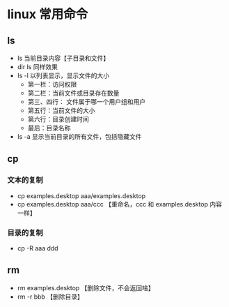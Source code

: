 # linux 常用命令

## ls

- ls 当前目录内容【子目录和文件】
- dir ls 同样效果
- ls -l 以列表显示，显示文件的大小
  - 第一栏：访问权限
  - 第二栏：当前文件或目录存在数量
  - 第三、四行： 文件属于哪一个用户组和用户
  - 第五行：当前文件的大小
  - 第六行：目录创建时间
  - 最后：目录名称
- ls -a 显示当前目录的所有文件，包括隐藏文件

## cp

### 文本的复制

- cp examples.desktop aaa/examples.desktop
- cp examples.desktop aaa/ccc 【重命名，ccc 和 examples.desktop 内容一样】

### 目录的复制

- cp -R aaa ddd

## rm

- rm examples.desktop 【删除文件，不会返回啥】
- rm -r bbb 【删除目录】

